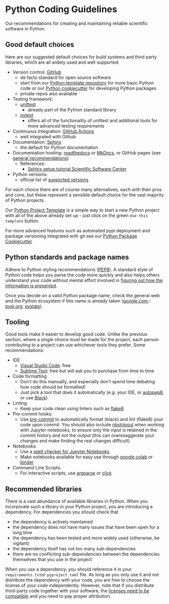 # Python Coding Guidelines
Our recommendations for creating and maintaining reliable scientific software in Python.

## Good default choices

Here are our suggested default choices for build systems and third party libraries, which are all widely used and well supported:

- Version control: [GitHub](https://github.com/)
  - de facto standard for open source software
  - start from our [Python template repository](https://github.com/ssciwr/python-project-template) for more basic Python code or our [Python cookiecutter](https://github.com/ssciwr/cookiecutter-python-package) for developing Python packages
  - private repos also available
- Testing framework: 
  - [unittest](https://docs.python.org/3/library/unittest.html)
    - already part of the Python standard library
  - [pytest](https://docs.pytest.org/en/stable/)
    - offers all of the functionality of unittest and additional tools for more advanced testing requirements
- Continuous Integration: [GitHub Actions](https://github.com/features/actions)
  - well integrated with Github
- Documentation: [Sphinx](https://www.sphinx-doc.org/)
  - the default for Python documentation
- Documentation hosting: [readthedocs](https://docs.readthedocs.io/en/stable/) or [MkDocs](https://www.mkdocs.org/), or GitHub pages (see [general recommendations](../general/README.md))
  - References: 
    - [Sphinx setup tutorial Scientific Software Center](https://ssciwr.github.io/sustainable_development_course/unit4/STEPS.html)
- Python versions:
  - official list of [supported versions](https://devguide.python.org/versions/#supported-versions)
 
For each choice there are of course many alternatives, each with their pros and cons, but these represent a sensible default choice for the vast majority of Python projects.

Our [Python Project Template](https://github.com/ssciwr/python-project-template) is a simple way to
start a new Python project with all of the above already set up - just click on the green `Use this template` button.

For more advanced features such as automated pypi deployment and package versioning integrated with git
see our [Python Package Cookiecutter](https://github.com/ssciwr/cookiecutter-python-package)

## Python standards and package names

Adhere to Python styling recommendations ([PEP8](https://peps.python.org/pep-0008/)). A standard style of Python code helps you parse the code more quickly and also helps others understand your code without mental effort involved in [figuring out how the information is presented](https://github.com/zakirullin/cognitive-load).

Once you decide on a valid Python package name, check the general web and the Python ecosystem if this name is already taken ([google.com](www.google.com),-[pypi.org](https://pypi.org/), [pystats](https://pypistats.org/)).

## Tooling

Good tools make it easier to develop good code. Unlike the previous section, where a single choice must be made
for the project, each person contributing to a project can use whichever tools they prefer. Some recommendations:

- IDE
  - [Visual Studio Code](https://code.visualstudio.com/): free
  - [Sublime Text](https://www.sublimetext.com/): free but will ask you to purchase from time to time
- Code formatting
  - Don't do this manually, and especially don't spend time debating how code should be formatted!
  - Just pick a tool that does it automatically (e.g. your IDE, or [autopep8](https://pypi.org/project/autopep8/), or use [Black](https://github.com/psf/black))
- Linting
  - Keep your code clean using linters such as [flake8](https://pypi.org/project/flake8/)
- Pre-commit hooks: 
  - Use [pre-commit](https://pre-commit.com/) to automatically format (black) and lint (flake8) your code upon commit. You should also include [nbstripout](https://github.com/kynan/nbstripout) when working with Jupyter notebooks, to ensure only the input is retained in the commit history and not the output (this can overexaggerate your changes and make finding the real changes difficult)
- Notebooks:
  - Use a [spell checker for Jupyter Notebooks](https://github.com/ipython-contrib/jupyter_contrib_nbextensions)
  - Make notebooks available for easy use through [google colab](https://colab.research.google.com/) or [binder](https://notebooks.gesis.org/binder/)
- Command Line Scripts:
  - For interactive scripts, use [argparse](https://docs.python.org/3/library/argparse.html) or [click](https://click.palletsprojects.com/en/stable/)

## Recommended libraries

There is a vast abundance of available libraries in Python. When you incorporate such a library in your Python project, you are introducing a dependency. For dependencies you should check that  
- the dependency is actively maintained
- the dependency does not have many issues that have been open for a long time
- the dependency has been tested and more widely used (otherwise, be vigilant)
- the dependency itself has not too many sub-dependencies
- there are no conflicting sub-dependencies between the dependencies themselves that you use in the project

When you use a dependency, you should reference it in your `requirements.txt`or `pyproject.toml` file. As long as you only use it and not distribute the dependency with your code, you are free to choose the license of your code independently. However, note that if you distribute third-party code together with your software, the [licenses need to be compatible](https://www.gnu.org/licenses/license-list.html) and you need to pay proper attribution.
